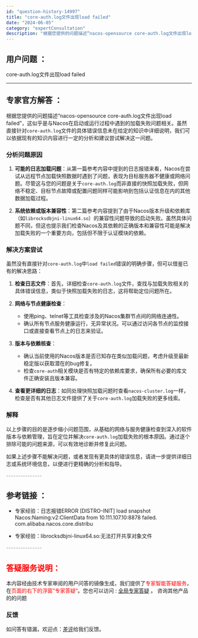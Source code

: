 ```yaml
---
id: "question-history-14997"
title: "core-auth.log文件出现load failed"
date: "2024-06-05"
category: "expertConsultation"
description: "根据您提供的问题描述“nacos-opensource core-auth.log文件出现load failed”，这似乎是与Nacos在启动或运行过程中遇到的加载失败问题相关。虽然直接针对`core-auth.log`文件的具体错误信息未在给定的知识中详细说明，我们可以依据现有的知识内容进行一定的"
---
```


## 用户问题 ： 
 core-auth.log文件出现load failed  

---------------
## 专家官方解答 ：

根据您提供的问题描述“nacos-opensource core-auth.log文件出现load failed”，这似乎是与Nacos在启动或运行过程中遇到的加载失败问题相关。虽然直接针对`core-auth.log`文件的具体错误信息未在给定的知识中详细说明，我们可以依据现有的知识内容进行一定的分析和建议尝试解决这一问题。

### 分析问题原因
1. **可能的日志加载问题**：从第一篇参考内容中提到的日志报错来看，Nacos在尝试从远程节点加载快照数据时遇到了问题，表现为目标服务器不健康或网络问题。尽管这与您的问题是关于`core-auth.log`而非直接的快照加载失败，但网络不稳定、目标节点故障或配置问题同样可能影响到包括认证信息在内的其他数据加载过程。
   
2. **系统依赖或版本兼容性**：第二篇参考内容提到了由于Nacos版本升级和依赖库（如`librocksdbjni-linux64.so`）的兼容性问题导致的启动失败。虽然具体问题不同，但这也提示我们检查Nacos及其依赖的正确版本和兼容性可能是解决加载失败的一个重要方向，包括但不限于认证模块的依赖。

### 解决方案尝试
虽然没有直接针对`core-auth.log`中`load failed`错误的明确步骤，但可以借鉴已有的解决思路：

1. **检查日志文件**：首先，详细检查`core-auth.log`文件，查找与加载失败相关的具体错误信息，类似于快照加载失败的日志，这将帮助定位问题所在。

2. **网络与节点健康检查**：
   - 使用ping、telnet等工具检查涉及的Nacos集群节点间的网络连通性。
   - 确认所有节点服务健康运行，无异常状况。可以通过访问各节点的监控接口或直接查看节点上的日志来验证。

3. **版本与依赖核查**：
   - 确认当前使用的Nacos版本是否已知存在类似加载问题，考虑升级至最新稳定版以获取潜在的bug修复。
   - 检查`core-auth`相关模块是否有特定的依赖库要求，确保所有必要的库文件正确安装且版本兼容。

4. **查看更详细的日志**：如同处理快照加载问题时查看`nacos-cluster.log`一样，检查是否有其他日志文件提供了关于`core-auth.log`加载失败的更多线索。

### 解释
以上步骤的目的是逐步缩小问题范围，从基础的网络与服务健康检查到深入的软件版本与依赖管理，旨在定位并解决`core-auth.log`加载失败的根本原因。通过逐个排除可能的问题来源，可以有效地诊断并修复此问题。

如果上述步骤不能解决问题，或者发现有更具体的错误信息，请进一步提供详细日志或系统环境信息，以便进行更精确的分析和指导。


<font color="#949494">---------------</font> 


## 参考链接 ：

* 专家经验：日志报错ERROR [DISTRO-INIT] load snapshot Nacos:Naming:v2:ClientData from 10.111.107.10:8878 failed. com.alibaba.nacos.core.distribu 
 
 * 专家经验：librocksdbjni-linux64.so:无法打开共享对象文件 


 <font color="#949494">---------------</font> 
 


## <font color="#FF0000">答疑服务说明：</font> 

本内容经由技术专家审阅的用户问答的镜像生成，我们提供了<font color="#FF0000">专家智能答疑服务</font>，在<font color="#FF0000">页面的右下的浮窗”专家答疑“</font>。您也可以访问 : [全局专家答疑](https://answer.opensource.alibaba.com/docs/intro) 。 咨询其他产品的的问题

### 反馈
如问答有错漏，欢迎点：[差评](https://ai.nacos.io/user/feedbackByEnhancerGradePOJOID?enhancerGradePOJOId=15050)给我们反馈。

